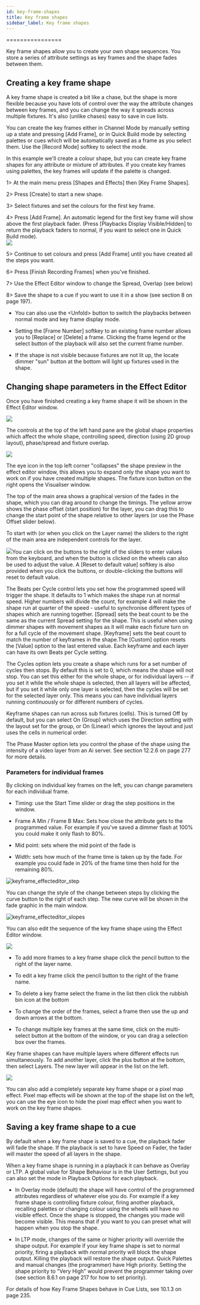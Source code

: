 ```yaml
---
id: key-frame-shapes 
title: Key frame shapes
sidebar_label: Key frame shapes
---
```

================

Key frame shapes allow you to create your own shape sequences. You store
a series of attribute settings as key frames and the shape fades between
them.

Creating a key frame shape
--------------------------

A key frame shape is created a bit like a chase, but the shape is more
flexible because you have lots of control over the way the attribute
changes between key frames, and you can change the way it spreads across
multiple fixtures. It's also (unlike chases) easy to save in cue lists.

You can create the key frames either in Channel Mode by manually setting
up a state and pressing \[Add Frame\], or in Quick Build mode by
selecting palettes or cues which will be automatically saved as a frame
as you select them. Use the \[Record Mode\] softkey to select the mode.

In this example we'll create a colour shape, but you can create key
frame shapes for any attribute or mixture of attributes. If you create
key frames using palettes, the key frames will update if the palette is
changed.

1\> At the main menu press \[Shapes and Effects\] then \[Key Frame
Shapes\].

2\> Press \[Create\] to start a new shape.

3\> Select fixtures and set the colours for the first key frame.

4\> Press \[Add Frame\]. An automatic legend for the first key frame
will show above the first playback fader. (Press \[Playbacks Display
Visible/Hidden\] to return the playback faders to normal, if you want to
select one in Quick Build mode).\
![](/docs/images/image187.png)

5\> Continue to set colours and press \[Add Frame\] until you have
created all the steps you want.

6\> Press \[Finish Recording Frames\] when you've finished.

7\> Use the Effect Editor window to change the Spread, Overlap (see
below)

8\> Save the shape to a cue if you want to use it in a show (see section
8 on page 197).

-   You can also use the \<Unfold\> button to switch the playbacks
    between normal mode and key frame display mode.

-   Setting the \[Frame Number\] softkey to an existing frame number
    allows you to \[Replace\] or \[Delete\] a frame. Clicking the frame
    legend or the select button of the playback will also set the
    current frame number.

-   If the shape is not visible because fixtures are not lit up, the
    locate dimmer "sun" button at the bottom will light up fixtures used
    in the shape.

Changing shape parameters in the Effect Editor
----------------------------------------------

Once you have finished creating a key frame shape it will be shown in
the Effect Editor window.

![](/docs/images/image188.png)

The controls at the top of the left hand pane are the global shape
properties which affect the whole shape, controlling speed, direction
(using 2D group layout), phase/spread and fixture overlap.

![](/docs/images/image188.png)

The eye icon in the top left corner "collapses" the shape preview in the
effect editor window, this allows you to expand only the shape you want
to work on if you have created multiple shapes. The fixture icon button
on the right opens the Visualiser window.

The top of the main area shows a graphical version of the fades in the
shape, which you can drag around to change the timings. The yellow arrow
shows the phase offset (start position) for the layer, you can drag this
to change the start point of the shape relative to other layers (or use
the Phase Offset slider below).

To start with (or when you click on the Layer name) the sliders to the
right of the main area are independent controls for the layer.

![](/docs/images/image189.png)You can click on the buttons to the right of the sliders
to enter values from the keyboard, and when the button is clicked on the
wheels can also be used to adjust the value. A \[Reset to default
value\] softkey is also provided when you click the buttons, or
double-clicking the buttons will reset to default value.

The Beats per Cycle control lets you set how the programmed speed will
trigger the shape. It defaults to 1 which makes the shape run at normal
speed. Higher numbers will divide the count, for example 4 will make the
shape run at quarter of the speed - useful to synchronise different
types of shapes which are running together. \[Spread\] sets the beat
count to be the same as the current Spread setting for the shape. This
is useful when using dimmer shapes with movement shapes as it will make
each fixture turn on for a full cycle of the movement shape.
\[Keyframe\] sets the beat count to match the number of keyframes in the
shape.The \[Custom\] option resets the \[Value\] option to the last
entered value. Each keyframe and each layer can have its own Beats per
Cycle setting.

The Cycles option lets you create a shape which runs for a set number of
cycles then stops. By default this is set to 0, which means the shape
will not stop. You can set this either for the whole shape, or for
individual layers -- if you set it while the whole shape is selected,
then all layers will be affected, but if you set it while only one layer
is selected, then the cycles will be set for the selected layer only.
This means you can have individual layers running continuously or for
different numbers of cycles.

Keyframe shapes can run across sub fixtures (cells). This is turned Off
by default, but you can select On (Group) which uses the Direction
setting with the layout set for the group, or On (Linear) which ignores
the layout and just uses the cells in numerical order.

The Phase Master option lets you control the phase of the shape using
the intensity of a video layer from an Ai server. See section 12.2.6 on
page 277 for more details.

### Parameters for individual frames

By clicking on individual key frames on the left, you can change
parameters for each individual frame.

-   Timing: use the Start Time slider or drag the step positions in the
    window.

-   Frame A Min / Frame B Max: Sets how close the attribute gets to the
    programmed value. For example if you've saved a dimmer flash at 100%
    you could make it only flash to 80%.

-   Mid point: sets where the mid point of the fade is

-   Width: sets how much of the frame time is taken up by the fade. For
    example you could fade in 20% of the frame time then hold for the
    remaining 80%.

![keyframe\_effecteditor\_step](/docs/images/image190.png)

You can change the style of the change between steps by clicking the
curve button to the right of each step. The new curve will be shown in
the fade graphic in the main window.

![keyframe\_effecteditor\_slopes](/docs/images/image191.png)

You can also edit the sequence of the key frame shape using the Effect
Editor window.

![](/docs/images/image192.png)

-   To add more frames to a key frame shape click the pencil button to
    the right of the layer name.

-   To edit a key frame click the pencil button to the right of the
    frame name.

-   To delete a key frame select the frame in the list then click the
    rubbish bin icon at the bottom

-   To change the order of the frames, select a frame then use the up
    and down arrows at the bottom.

-   To change multiple key frames at the same time, click on the
    multi-select button at the bottom of the window, or you can drag a
    selection box over the frames.

Key frame shapes can have multiple layers where different effects run
simultaneously. To add another layer, click the plus button at the
bottom, then select Layers. The new layer will appear in the list on the
left.

![](/docs/images/image194.png)

You can also add a completely separate key frame shape or a pixel map
effect. Pixel map effects will be shown at the top of the shape list on
the left, you can use the eye icon to hide the pixel map effect when you
want to work on the key frame shapes.

Saving a key frame shape to a cue
---------------------------------

By default when a key frame shape is saved to a cue, the playback fader
will fade the shape. If the playback is set to have Speed on Fader, the
fader will master the speed of all layers in the shape.

When a key frame shape is running in a playback it can behave as Overlay
or LTP. A global value for Shape Behaviour is in the User Settings, but
you can also set the mode in Playback Options for each playback.

-   In Overlay mode (default) the shape will have control of the
    programmed attributes regardless of whatever else you do. For
    example if a key frame shape is controlling fixture colour, firing
    another playback, recalling palettes or changing colour using the
    wheels will have no visible effect. Once the shape is stopped, the
    changes you made will become visible. This means that if you want to
    you can preset what will happen when you stop the shape.

-   In LTP mode, changes of the same or higher priority will override
    the shape output. For example if your key frame shape is set to
    normal priority, firing a playback with normal priority will block
    the shape output. Killing the playback will restore the shape
    output. Quick Palettes and manual changes (the programmer) have High
    priority. Setting the shape priority to "Very High" would prevent
    the programmer taking over (see section 8.6.1 on page 217 for how to
    set priority).

For details of how Key Frame Shapes behave in Cue Lists, see 10.1.3 on
page 235.


